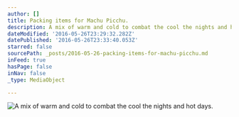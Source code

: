 ```yaml
---
author: []
title: Packing items for Machu Picchu.
description: A mix of warm and cold to combat the cool the nights and hot days.
dateModified: '2016-05-26T23:29:32.282Z'
datePublished: '2016-05-26T23:33:40.053Z'
starred: false
sourcePath: _posts/2016-05-26-packing-items-for-machu-picchu.md
inFeed: true
hasPage: false
inNav: false
_type: MediaObject

---
```

![A mix of warm and cold to combat the cool the nights and hot days.](https://s3-us-west-2.amazonaws.com/the-grid-img/p/a3dde75539ff6fb035b2d98554c38e37c28741b1.jpg)